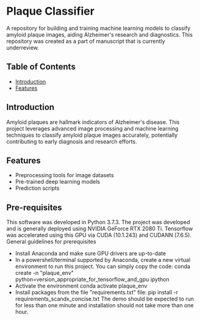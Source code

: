 # Plaque Classifier

A repository for building and training machine learning models to classify amyloid plaque images, aiding Alzheimer's research and diagnostics. This repository was created as a part of manuscript that is currently underreview. 

## Table of Contents
- [Introduction](#introduction)
- [Features](#features)

## Introduction
Amyloid plaques are hallmark indicators of Alzheimer's disease. This project leverages advanced image processing and machine learning techniques to classify amyloid plaque images accurately, potentially contributing to early diagnosis and research efforts.

## Features
- Preprocessing tools for image datasets
- Pre-trained deep learning models
- Prediction scripts

## Pre-requisites
This software was developed in Python 3.7.3. The project was developed and is generally deployed using NVIDIA GeForce RTX 2080 Ti. Tensorflow was accelerated using this GPU via CUDA (10.1.243) and CUDANN (7.6.5).
General guidelines for prerequisites
- Install Anaconda and make sure GPU drivers are up-to-date
- In a powershell/terminal supported by Anaconda, create a new virtual environment to run this project. You can simply copy the code:
conda create -n "plaque_env" python=version_appropriate_for_tensorflow_and_gpu ipython
- Activate the environment
conda activate plaque_env
- Install packages from the file "requirements.txt" file:
pip install -r requirements_scandx_concise.txt
The demo should be expected to run for less than one minute and installation should not take more than one hour.
